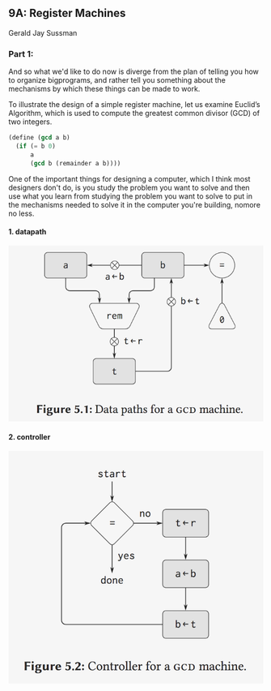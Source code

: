 ## 9A: Register Machines

Gerald Jay Sussman

### Part 1:

And so what we'd like to do now is diverge from the plan of telling you how to organize bigprograms, and rather tell you something about the mechanisms by which these things can be made to work.



To illustrate the design of a simple register machine, let us examine Euclid’s Algorithm, which is used to compute the greatest common divisor (GCD) of two integers.

```lisp
(define (gcd a b)
  (if (= b 0)
      a
      (gcd b (remainder a b))))
```



One of the important things for designing a computer, which I think most designers don't do, is you study the problem you want to solve and then use what you learn from studying the problem you want to solve to put in the mechanisms needed to solve it in the computer you're building, nomore no less.

#### 1. datapath

![9A_1_GCD](./png/9A_1_GCD_DataPath.png)

#### 2. controller

![9A_1_GCD_Controller](./png/9A_1_GCD_Controller.png)